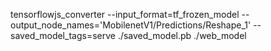 tensorflowjs_converter --input_format=tf_frozen_model --output_node_names='MobilenetV1/Predictions/Reshape_1' --saved_model_tags=serve ./saved_model.pb ./web_model